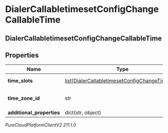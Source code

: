 # DialerCallabletimesetConfigChangeCallableTime

## DialerCallabletimesetConfigChangeCallableTime

## Properties

|Name | Type | Description | Notes|
|------------ | ------------- | ------------- | -------------|
| **time_slots** | [list[DialerCallabletimesetConfigChangeTimeSlot]](DialerCallabletimesetConfigChangeTimeSlot) | The time slots | [optional] |
| **time_zone_id** | str | The ISO ID for the timezone | [optional] |
| **additional_properties** | dict(str, object) |  | [optional] |



_PureCloudPlatformClientV2 211.1.0_
